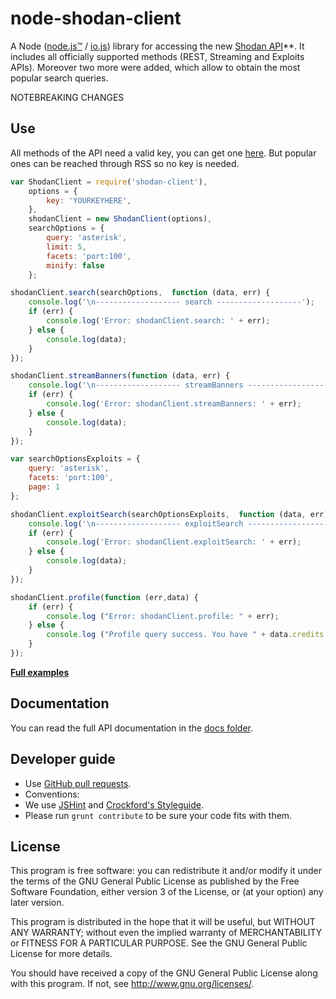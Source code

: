 # node-shodan-client
A Node ([node.js™](http://nodejs.org/) / [io.js](https://iojs.org/en/index.html)) library for accessing the new [Shodan API](https://developer.shodan.io/api)**. It includes all officially supported methods (REST, Streaming and Exploits APIs). Moreover two more were added, which allow to obtain the most popular search queries.

NOTEBREAKING CHANGES
## Use
All methods of the API need a valid key, you can get one [here](http://www.shodanhq.com/api_doc). But popular ones can be reached through RSS so no key is needed.

```javascript
var ShodanClient = require('shodan-client'),
    options = {
        key: 'YOURKEYHERE',
    },
    shodanClient = new ShodanClient(options),
    searchOptions = {
        query: 'asterisk',
        limit: 5,
        facets: 'port:100',
        minify: false
    };

shodanClient.search(searchOptions,  function (data, err) {
    console.log('\n------------------- search -------------------');
    if (err) {
        console.log('Error: shodanClient.search: ' + err);
    } else {
        console.log(data);
    }
});

shodanClient.streamBanners(function (data, err) {
    console.log('\n------------------- streamBanners -------------------');
    if (err) {
        console.log('Error: shodanClient.streamBanners: ' + err);
    } else {
        console.log(data);
    }
});

var searchOptionsExploits = {
    query: 'asterisk',
    facets: 'port:100',
    page: 1
};

shodanClient.exploitSearch(searchOptionsExploits,  function (data, err) {
    console.log('\n------------------- exploitSearch -------------------');
    if (err) {
        console.log('Error: shodanClient.exploitSearch: ' + err);
    } else {
        console.log(data);
    }
});

shodanClient.profile(function (err,data) {
    if (err) {
        console.log ("Error: shodanClient.profile: " + err);
    } else {
        console.log ("Profile query success. You have " + data.credits + " query credits remaining.");
    }
});

```
[**Full examples**](https://github.com/jesusprubio/node-shodan-client/tree/master/examples)

## Documentation
You can read the full API documentation in the [docs folder](./docs).

## Developer guide
- Use [GitHub pull requests](https://help.github.com/articles/using-pull-requests).
- Conventions:
 - We use [JSHint](http://jshint.com/) and [Crockford's Styleguide](http://javascript.crockford.com/code.html).
 - Please run `grunt contribute` to be sure your code fits with them.

## License
This program is free software: you can redistribute it and/or modify
it under the terms of the GNU General Public License as published by
the Free Software Foundation, either version 3 of the License, or
(at your option) any later version.

This program is distributed in the hope that it will be useful,
but WITHOUT ANY WARRANTY; without even the implied warranty of
MERCHANTABILITY or FITNESS FOR A PARTICULAR PURPOSE.  See the
GNU General Public License for more details.

You should have received a copy of the GNU General Public License
along with this program.  If not, see <http://www.gnu.org/licenses/>.
